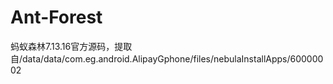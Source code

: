 # Ant-Forest
蚂蚁森林7.13.16官方源码，提取自/data/data/com.eg.android.AlipayGphone/files/nebulaInstallApps/60000002
